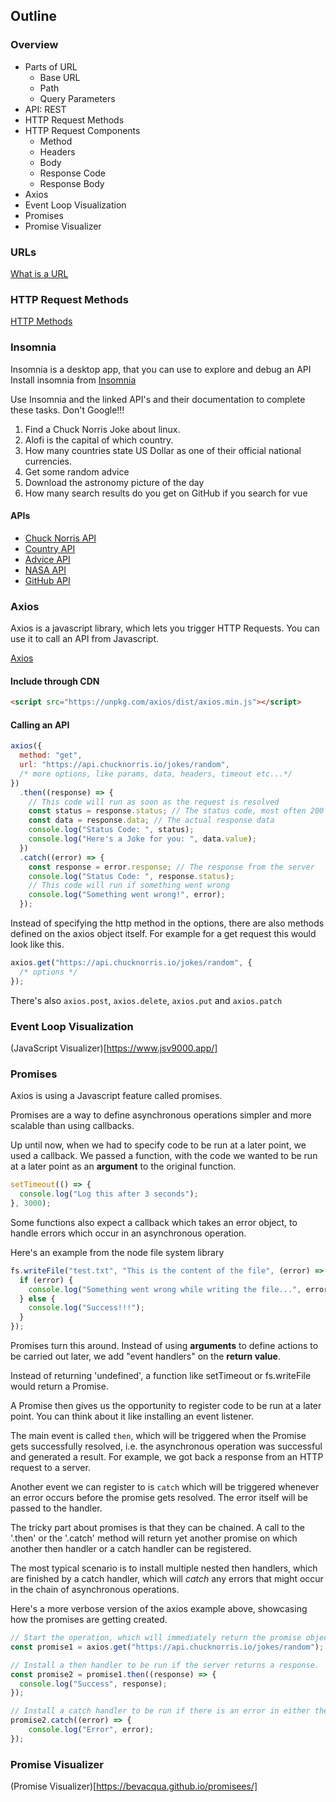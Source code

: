 ## Outline

### Overview

- Parts of URL
  - Base URL
  - Path
  - Query Parameters
- API: REST
- HTTP Request Methods
- HTTP Request Components
  - Method
  - Headers
  - Body
  - Response Code
  - Response Body
- Axios
- Event Loop Visualization
- Promises
- Promise Visualizer

### URLs

[What is a URL](https://developer.mozilla.org/en-US/docs/Learn/Common_questions/What_is_a_URL)


### HTTP Request Methods

[HTTP Methods](https://en.wikipedia.org/wiki/Hypertext_Transfer_Protocol#Request_methods)


### Insomnia

Insomnia is a desktop app, that you can use to explore and debug an API
Install insomnia from [Insomnia](https://insomnia.rest/)

Use Insomnia and the linked API's and their documentation to complete these tasks.
Don't Google!!!

1. Find a Chuck Norris Joke about linux.
2. Alofi is the capital of which country.
3. How many countries state US Dollar as one of their official national currencies.
4. Get some random advice
5. Download the astronomy picture of the day
6. How many search results do you get on GitHub if you search for vue

#### APIs

- [Chuck Norris API](https://api.chucknorris.io/)
- [Country API](https://restcountries.eu/)
- [Advice API](https://api.adviceslip.com/)
- [NASA API](https://api.nasa.gov/index.html)
- [GitHub API](https://developer.github.com/v3/)


### Axios

Axios is a javascript library, which lets you trigger HTTP Requests.
You can use it to call an API from Javascript.

[Axios](https://github.com/axios/axios)


#### Include through CDN

```html
<script src="https://unpkg.com/axios/dist/axios.min.js"></script>
```

#### Calling an API

```js
axios({
  method: "get",
  url: "https://api.chucknorris.io/jokes/random",
  /* more options, like params, data, headers, timeout etc...*/
})
  .then((response) => {
    // This code will run as soon as the request is resolved
    const status = response.status; // The status code, most often 200
    const data = response.data; // The actual response data
    console.log("Status Code: ", status);
    console.log("Here's a Joke for you: ", data.value);
  })
  .catch((error) => {
    const response = error.response; // The response from the server
    console.log("Status Code: ", response.status);
    // This code will run if something went wrong
    console.log("Something went wrong!", error);
  });
```

Instead of specifying the http method in the options, there are also methods defined on the axios object itself. For example for a get request this would look like this.

```js
axios.get("https://api.chucknorris.io/jokes/random", {
  /* options */
});
```

There's also `axios.post`, `axios.delete`, `axios.put` and `axios.patch`


### Event Loop Visualization

(JavaScript Visualizer)[https://www.jsv9000.app/]


### Promises

Axios is using a Javascript feature called promises.

Promises are a way to define asynchronous operations simpler and more scalable than using callbacks.

Up until now, when we had to specify code to be run at a later point, we used a callback.
We passed a function, with the code we wanted to be run at a later point as an **argument** to the original function.

```js
setTimeout(() => {
  console.log("Log this after 3 seconds");
}, 3000);
```

Some functions also expect a callback which takes an error object, to handle errors which occur in an asynchronous operation.

Here's an example from the node file system library

```js
fs.writeFile("test.txt", "This is the content of the file", (error) => {
  if (error) {
    console.log("Something went wrong while writing the file...", error);
  } else {
    console.log("Success!!!");
  }
});
```

Promises turn this around.
Instead of using **arguments** to define actions to be carried out later, we add "event handlers" on the **return value**.

Instead of returning 'undefined', a function like setTimeout or fs.writeFile would return a Promise.

A Promise then gives us the opportunity to register code to be run at a later point.
You can think about it like installing an event listener.

The main event is called `then`, which will be triggered when the Promise gets successfully resolved, i.e. the asynchronous operation was successful and generated a result. For example, we got back a response from an HTTP request to a server.

Another event we can register to is `catch` which will be triggered whenever an error occurs before the promise gets resolved.
The error itself will be passed to the handler.

The tricky part about promises is that they can be chained.
A call to the '.then' or the '.catch' method will return yet another promise on which another then handler or a catch handler can be registered.

The most typical scenario is to install multiple nested then handlers, which are finished by a catch handler, which will _catch_ any errors that might occur in the chain of asynchronous operations.

Here's a more verbose version of the axios example above, showcasing how the promises are getting created.

```js
// Start the operation, which will immediately return the promise object
const promise1 = axios.get("https://api.chucknorris.io/jokes/random");

// Install a then handler to be run if the server returns a response.
const promise2 = promise1.then((response) => {
  console.log("Success", response);
});

// Install a catch handler to be run if there is an error in either the original request or the then handler.
promise2.catch((error) => {
    console.log("Error", error);
});
```


### Promise Visualizer

(Promise Visualizer)[https://bevacqua.github.io/promisees/]
